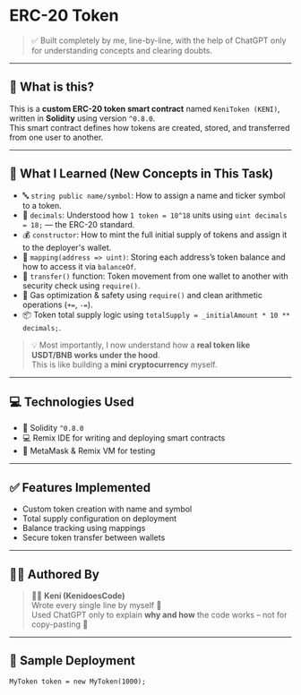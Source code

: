 # ERC-20 Token

> ✅ Built completely by me, line-by-line, with the help of ChatGPT only for understanding concepts and clearing doubts.

---

## 📌 What is this?

This is a **custom ERC-20 token smart contract** named `KeniToken (KENI)`, written in **Solidity** using version `^0.8.0`.  
This smart contract defines how tokens are created, stored, and transferred from one user to another.

---

## 🧠 What I Learned (New Concepts in This Task)

- 🔤 `string public name/symbol`: How to assign a name and ticker symbol to a token.
- 📏 `decimals`: Understood how `1 token = 10^18` units using `uint decimals = 18;` — the ERC-20 standard.
- 💰 `constructor`: How to mint the full initial supply of tokens and assign it to the deployer's wallet.
- 🧾 `mapping(address => uint)`: Storing each address’s token balance and how to access it via `balanceOf`.
- 🔁 `transfer()` function: Token movement from one wallet to another with security check using `require()`.
- 🎯 Gas optimization & safety using `require()` and clean arithmetic operations (`+=`, `-=`).
- 📦 Token total supply logic using `totalSupply = _initialAmount * 10 ** decimals;`.

> 💡 Most importantly, I now understand how a **real token like USDT/BNB works under the hood**.  
> This is like building a **mini cryptocurrency** myself.

---

## 💻 Technologies Used

- 🧠 Solidity `^0.8.0`
- 💻 Remix IDE for writing and deploying smart contracts
- 🧪 MetaMask & Remix VM for testing

---

## ✅ Features Implemented

- Custom token creation with name and symbol
- Total supply configuration on deployment
- Balance tracking using mappings
- Secure token transfer between wallets

---

## 🧑‍💻 Authored By

> 👨‍💻 **Keni (KenidoesCode)**  
Wrote every single line by myself 💯  
Used ChatGPT only to explain **why and how** the code works – not for copy-pasting 🙅

---

## 🚀 Sample Deployment

```solidity
MyToken token = new MyToken(1000);
